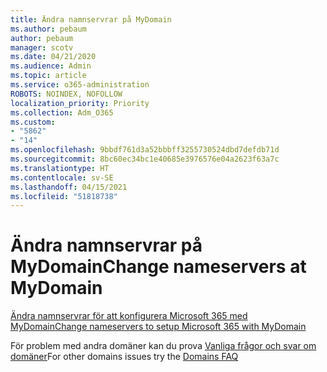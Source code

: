 ```yaml
---
title: Ändra namnservrar på MyDomain
ms.author: pebaum
author: pebaum
manager: scotv
ms.date: 04/21/2020
ms.audience: Admin
ms.topic: article
ms.service: o365-administration
ROBOTS: NOINDEX, NOFOLLOW
localization_priority: Priority
ms.collection: Adm_O365
ms.custom:
- "5862"
- "14"
ms.openlocfilehash: 9bbdf761d3a52bbbff3255730524dbd7defdb71d
ms.sourcegitcommit: 8bc60ec34bc1e40685e3976576e04a2623f63a7c
ms.translationtype: HT
ms.contentlocale: sv-SE
ms.lasthandoff: 04/15/2021
ms.locfileid: "51818738"
---
```

# <a name="change-nameservers-at-mydomain"></a><span data-ttu-id="0d047-102">Ändra namnservrar på MyDomain</span><span class="sxs-lookup"><span data-stu-id="0d047-102">Change nameservers at MyDomain</span></span>

[<span data-ttu-id="0d047-103">Ändra namnservrar för att konfigurera Microsoft 365 med MyDomain</span><span class="sxs-lookup"><span data-stu-id="0d047-103">Change nameservers to setup Microsoft 365 with MyDomain</span></span>](https://docs.microsoft.com/microsoft-365/admin/dns/change-nameservers-at-mydomain?view=o365-worldwide)

<span data-ttu-id="0d047-104">För problem med andra domäner kan du prova [Vanliga frågor och svar om domäner](https://docs.microsoft.com/microsoft-365/admin/setup/domains-faq?view=o365-worldwide)</span><span class="sxs-lookup"><span data-stu-id="0d047-104">For other domains issues try the [Domains FAQ](https://docs.microsoft.com/microsoft-365/admin/setup/domains-faq?view=o365-worldwide)</span></span>